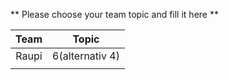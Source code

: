 ** Please choose your team topic and fill it here **

|  Team 	  | Topic     | 
| :-------: | :-------: | 
|   Raupi   | 6(alternativ 4) |
|           |           |
